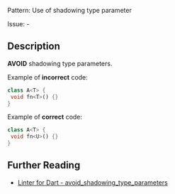 Pattern: Use of shadowing type parameter

Issue: -

## Description

**AVOID** shadowing type parameters.

Example of **incorrect** code:
```dart
class A<T> {
 void fn<T>() {}
}
```

Example of **correct** code:
```dart
class A<T> {
 void fn<U>() {}
}
```

## Further Reading

* [Linter for Dart - avoid_shadowing_type_parameters](https://dart.dev/tools/linter-rules/avoid_shadowing_type_parameters)